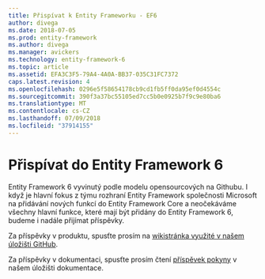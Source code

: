 ```yaml
---
title: Přispívat k Entity Frameworku - EF6
author: divega
ms.date: 2018-07-05
ms.prod: entity-framework
ms.author: divega
ms.manager: avickers
ms.technology: entity-framework-6
ms.topic: article
ms.assetid: EFA3C3F5-79A4-4A0A-BB37-035C31FC7372
caps.latest.revision: 4
ms.openlocfilehash: 0296e5f58654178cb9cd1fb5ff0da95ef0d4554c
ms.sourcegitcommit: 390f3a37bc55105ed7cc5b0e0925b7f9c9e80ba6
ms.translationtype: MT
ms.contentlocale: cs-CZ
ms.lasthandoff: 07/09/2018
ms.locfileid: "37914155"
---
```

# <a name="contribute-to-entity-framework-6"></a>Přispívat do Entity Framework 6
Entity Framework 6 vyvinutý podle modelu opensourcových na Githubu. I když je hlavní fokus z týmu rozhraní Entity Framework společnosti Microsoft na přidávání nových funkcí do Entity Framework Core a neočekáváme všechny hlavní funkce, které mají být přidány do Entity Framework 6, budeme i nadále přijímat příspěvky.

Za příspěvky v produktu, spusťte prosím na [wikistránka využité v našem úložišti GitHub](https://github.com/aspnet/EntityFramework6/wiki/Contributing).

Za příspěvky v dokumentaci, spusťte prosím čtení [příspěvek pokyny](https://github.com/aspnet/EntityFramework.Docs/blob/master/CONTRIBUTING.md) v našem úložišti dokumentace.
